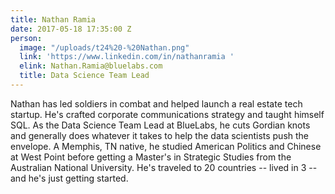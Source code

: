 ```yaml
---
title: Nathan Ramia
date: 2017-05-18 17:35:00 Z
person:
  image: "/uploads/t24%20-%20Nathan.png"
  link: 'https://www.linkedin.com/in/nathanramia '
  elink: Nathan.Ramia@bluelabs.com
  title: Data Science Team Lead
---
```


Nathan has led soldiers in combat and helped launch a real estate tech startup. He's crafted corporate communications strategy and taught himself SQL. As the Data Science Team Lead at BlueLabs, he cuts Gordian knots and generally does whatever it takes to help the data scientists push the envelope. A Memphis, TN native, he studied American Politics and Chinese at West Point before getting a Master's in Strategic Studies from the Australian National University. He's traveled to 20 countries -- lived in 3 -- and he's just getting started.
